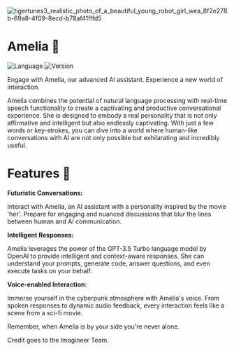 

![tigertunes3_realistic_photo_of_a_beautiful_young_robot_girl_wea_8f2e278b-69a8-4f09-8ecd-b78af41fffd5](https://github.com/Imagineer99/Amelia/assets/130007945/cd3cc333-0a84-4b39-bb72-8770082cf495)

# Amelia 🎤
![Language](https://img.shields.io/badge/Language-Python-blue.svg) ![Version](https://img.shields.io/badge/Version-1.0-brightgreen.svg)

Engage with Amelia, our advanced AI assistant.
Experience a new world of interaction.

Amelia combines the potential of natural language processing with real-time speech functionality to create a captivating and productive conversational experience. 
She is designed to embody a real personality that is not only affirmative and intelligent but also endlessly captivating. 
With just a few words or key-strokes, you can dive into a world where human-like conversations with AI are not only possible but exhilarating and incredibly useful.

# Features 🤖
**Futuristic Conversations:**

Interact with Amelia, an AI assistant with a personality inspired by the movie 'her'. Prepare for engaging and nuanced discussions that blur the lines between human and AI communication.

**Intelligent Responses:**

Amelia leverages the power of the GPT-3.5 Turbo language model by OpenAI to provide intelligent and context-aware responses. She can understand your prompts, generate code, answer questions, and even execute tasks on your behalf.

**Voice-enabled Interaction:**

Immerse yourself in the cyberpunk atmosphere with Amelia's voice. From spoken responses to dynamic audio feedback, every interaction feels like a scene from a sci-fi movie.

Remember, when Amelia is by your side you're never alone.

Credit goes to the Imagineer Team.
